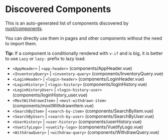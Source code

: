 # Discovered Components

This is an auto-generated list of components discovered by [nuxt/components](https://github.com/nuxt/components).

You can directly use them in pages and other components without the need to import them.

**Tip:** If a component is conditionally rendered with `v-if` and is big, it is better to use `Lazy` or `lazy-` prefix to lazy load.

- `<AppHeader>` | `<app-header>` (components/AppHeader.vue)
- `<InventoryQuery>` | `<inventory-query>` (components/InventoryQuery.vue)
- `<LoginHeader>` | `<login-header>` (components/LoginHeader.vue)
- `<LoginHistory>` | `<login-history>` (components/loginHistory.vue)
- `<LoginHistoryUser>` | `<login-history-user>` (components/loginHistory_user.vue)
- `<MostWithdrawnItem>` | `<most-withdrawn-item>` (components/mostWithdrawnItem.vue)
- `<SearchByItem>` | `<search-by-item>` (components/SearchByItem.vue)
- `<SearchByUser>` | `<search-by-user>` (components/SearchByUser.vue)
- `<UserHistory>` | `<user-history>` (components/userHistory.vue)
- `<VuetifyLogo>` | `<vuetify-logo>` (components/VuetifyLogo.vue)
- `<WithdrawQuery>` | `<withdraw-query>` (components/WithdrawQuery.vue)
